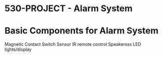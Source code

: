 # 530-PROJECT - Alarm System
# Basic Components for Alarm System 
Magnetic Contact Switch Sensor
IR remote control
Speakersss
LED lights/display
